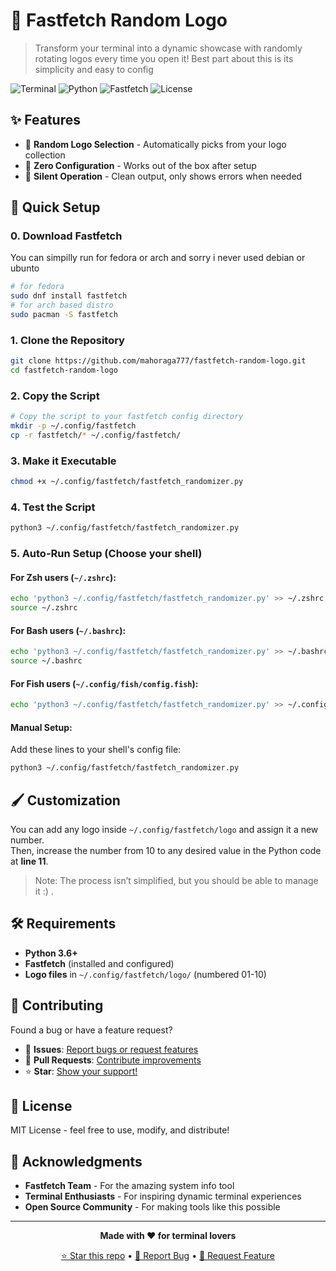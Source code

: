 # 🎨 Fastfetch Random Logo

> Transform your terminal into a dynamic showcase with randomly rotating logos every time you open it!
> Best part about this is its simplicity and easy to config

![Terminal](https://img.shields.io/badge/Terminal-Enhanced-brightgreen)
![Python](https://img.shields.io/badge/Python-3.6+-blue)
![Fastfetch](https://img.shields.io/badge/Fastfetch-Compatible-orange)
![License](https://img.shields.io/badge/License-MIT-green)

## ✨ Features

- 🎲 **Random Logo Selection** - Automatically picks from your logo collection
- 🚀 **Zero Configuration** - Works out of the box after setup
- 🎯 **Silent Operation** - Clean output, only shows errors when needed

## 🚀 Quick Setup

### 0. **Download Fastfetch**
You can simpilly run for fedora or arch and sorry i never used debian or ubunto 
```bash
# for fedora
sudo dnf install fastfetch
# for arch based distro
sudo pacman -S fastfetch
```


### 1. **Clone the Repository**
```bash
git clone https://github.com/mahoraga777/fastfetch-random-logo.git
cd fastfetch-random-logo
```

### 2. **Copy the Script**
```bash
# Copy the script to your fastfetch config directory
mkdir -p ~/.config/fastfetch
cp -r fastfetch/* ~/.config/fastfetch/

```

### 3. **Make it Executable**
```bash
chmod +x ~/.config/fastfetch/fastfetch_randomizer.py
```

### 4. **Test the Script**
```bash
python3 ~/.config/fastfetch/fastfetch_randomizer.py
```

### 5. **Auto-Run Setup** (Choose your shell)

#### For **Zsh** users (`~/.zshrc`):
```bash
echo 'python3 ~/.config/fastfetch/fastfetch_randomizer.py' >> ~/.zshrc
source ~/.zshrc
```

#### For **Bash** users (`~/.bashrc`):
```bash
echo 'python3 ~/.config/fastfetch/fastfetch_randomizer.py' >> ~/.bashrc
source ~/.bashrc
```

#### For **Fish** users (`~/.config/fish/config.fish`):
```bash
echo 'python3 ~/.config/fastfetch/fastfetch_randomizer.py' >> ~/.config/fish/config.fish

```

#### Manual Setup:
Add these lines to your shell's config file:
```bash
python3 ~/.config/fastfetch/fastfetch_randomizer.py
```
## 🖌️ Customization

You can add any logo inside `~/.config/fastfetch/logo` and assign it a new number.  
Then, increase the number from 10 to any desired value in the Python code at **line 11**.  

> Note: The process isn’t simplified, but you should be able to manage it :) .


## 🛠️ Requirements

- **Python 3.6+**
- **Fastfetch** (installed and configured)
- **Logo files** in `~/.config/fastfetch/logo/` (numbered 01-10)

## 🤝 Contributing

Found a bug or have a feature request? 
- 🐛 **Issues**: [Report bugs or request features](https://github.com/mahoraga777/fastfetch-random-logo/issues)
- 🔄 **Pull Requests**: [Contribute improvements](https://github.com/mahoraga777/fastfetch-random-logo/pulls)
- ⭐ **Star**: [Show your support!](https://github.com/mahoraga777/fastfetch-random-logo)

## 📄 License

MIT License - feel free to use, modify, and distribute!

## 🙏 Acknowledgments

- **Fastfetch Team** - For the amazing system info tool
- **Terminal Enthusiasts** - For inspiring dynamic terminal experiences
- **Open Source Community** - For making tools like this possible

---

<div align="center">

**Made with ❤️ for terminal lovers**

[⭐ Star this repo](https://github.com/mahoraga777/fastfetch-random-logo) • [🐛 Report Bug](https://github.com/mahoraga777/fastfetch-random-logo/issues) • [🚀 Request Feature](https://github.com/mahoraga777/fastfetch-random-logo/issues)

</div>
